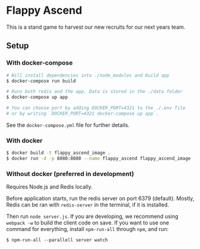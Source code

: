 # Flappy Ascend

This is a stand game to harvest our new recruits for our next years team.

## Setup

### With docker-compose

```bash
# Will install dependencies into ./node_modules and build app
$ docker-compose run build

# Runs both redis and the app. Data is stored in the ./data folder
$ docker-compose up app

# You can choose port by adding DOCKER_PORT=4321 to the ./.env file
# or by writing `DOCKER_PORT=4321 docker-compose up app`.
```

See the `docker-compose.yml` file for further details.

### With docker

```bash
$ docker build -t flappy_ascend_image .
$ docker run -d -p 8080:8080 --name flappy_ascend flappy_ascend_image
```

### Without docker (preferred in development)

Requires Node.js and Redis locally.

Before application starts, run the redis server on port 6379 (default). Mostly, Redis can be ran with `redis-server` in the terminal, if it is installed.

Then run `node server.js`. If you are developing, we recommend using `webpack -w` to build the client code on save. If you want to use one command for everything, install `npm-run-all` through `npm`, and run:

```
$ npm-run-all --parallell server watch
```
